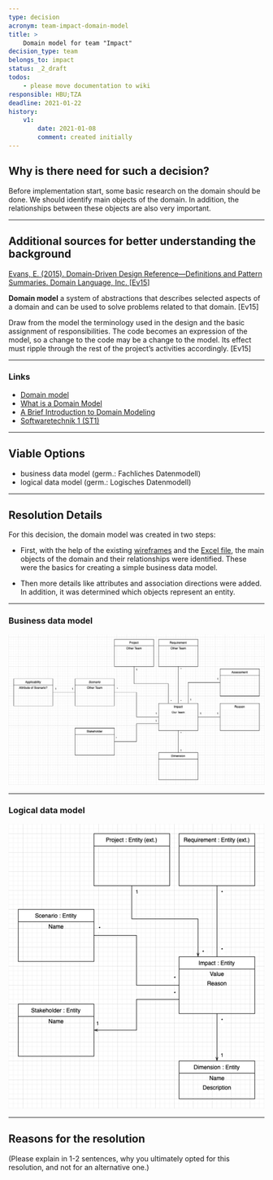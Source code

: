 ```yaml
---
type: decision
acronym: team-impact-domain-model
title: >
    Domain model for team "Impact"  
decision_type: team
belongs_to: impact
status: _2_draft
todos: 
    - please move documentation to wiki
responsible: HBU;TZA 
deadline: 2021-01-22
history:
    v1:
        date: 2021-01-08
        comment: created initially
---
```


## Why is there need for such a decision?

Before implementation start, some basic research on the domain should be done.
We should identify main objects of the domain.
In addition, the relationships between these objects are also very important.

---

## Additional sources for better understanding the background

[Evans, E. (2015). Domain-Driven Design Reference—Definitions and Pattern Summaries. Domain Language, Inc. [Ev15]](http://domainlanguage.com/wp-content/uploads/2016/05/DDD_Reference_2015-03.pdf)

**Domain model** a system of abstractions that describes selected aspects of a domain and can be used to solve problems related to that domain. [Ev15]

Draw from the model the terminology used in the design and the basic assignment of responsibilities.
The code becomes an expression of the model, so a change to the code may be a change to the model.
Its effect must ripple through the rest of the project’s activities accordingly. [Ev15]

---

### Links
* [Domain model](https://en.wikipedia.org/wiki/Domain_model)
* [What is a Domain Model](https://stackoverflow.com/questions/1863537/what-is-a-domain-model)
* [A Brief Introduction to Domain Modeling](https://olegchursin.medium.com/a-brief-introduction-to-domain-modeling-862a30b38353)
* [Softwaretechnik 1 (ST1)](https://www.archi-lab.io/display/public/ST1#ST1-ScriptzurVeranstaltung)

---

## Viable Options

* business data model (germ.: Fachliches Datenmodell)
* logical data model (germ.: Logisches Datenmodell)

---

## Resolution Details

For this decision, the domain model was created in two steps:

* First, with the help of the existing
  [wireframes](https://lsw4em.axshare.com/#id=wvfe6y&p=website) and the
  [Excel file](https://github.com/Archi-Lab/elsi-by-design-excel/),
  the main objects of the domain and their relationships were identified.
  These were the basics for creating a simple business data model.
  
* Then more details like attributes and association directions were added.
  In addition, it was determined which objects represent an entity.

---

### Business data model

![Business data model](../assets/impact_business_data_model.png)

---

### Logical data model

![Business data model](../assets/impact_logical_data_model.png)

---

## Reasons for the resolution

(Please explain in 1-2 sentences, why you ultimately opted for this resolution, and not for an alternative one.)

